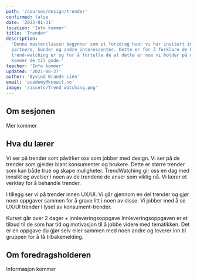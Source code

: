 ```yaml
---
path: '/courses/design/trender'
confirmed: false
date: '2023-01-31'
location: 'Info kommer'
title: 'Trender'
description:
  'Denne masterclassen begynner som et foredrag hvor vi har invitert inn
  partnere, kunder og andre interessenter. Dette er for å forklare de hva
  trend-watching er og for å fortelle de at dette er noe vi holder på med som
  kommer de til gode.'
teacher: 'Info kommer'
updated: '2021-08-27'
author: 'Øyvind Brande-Lien'
email: 'academy@knowit.no'
image: '/assets/Trend watching.png'
---
```


## Om sesjonen

Mer kommer

## Hva du lærer

Vi ser på trender som påvirker oss som jobber med design. Vi ser på de trender som gjelder blant konsumenter og brukere. Dette er større trender som kan både true og skape muligheter. TrendWatching gir oss en dag med innsikt og øvelser i noen av de trendene de anser som viktig nå. Vi lærer et verktøy for å behandle trender.

I tillegg ser vi på trender innen UX/UI. Vi går gjennom en del trender og gjør noen oppgaver sammen for å grave litt i noen av disse. Vi jobber med å se UX/UI trender i lyset av konsument-trender.

Kurset går over 2 dager + innleveringsoppgave
Innleveringsoppgaven er et tilbud til de som har tid og motivasjon til å jobbe videre med tematikken. Det er en oppgave du gjør selv eller sammen med noen andre og leverer inn til gruppen for å få tilbakemelding.


## Om foredragsholderen

Informasjon kommer
